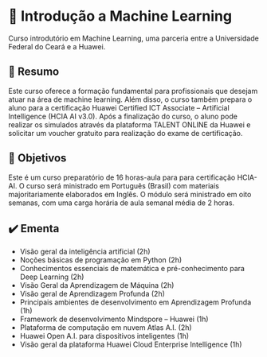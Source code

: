 # :robot: Introdução a Machine Learning

Curso introdutório em Machine Learning, uma parceria entre a Universidade Federal do Ceará e a Huawei.

## :page_facing_up: Resumo

Este curso oferece a formação fundamental para profissionais que desejam atuar na área de machine learning. Além disso, o curso também prepara o aluno para a certificação Huawei Certified ICT Associate – Artificial Intelligence (HCIA AI v3.0). Após a finalização do curso, o aluno pode realizar os simulados através da plataforma TALENT ONLINE da Huawei e solicitar um voucher gratuito para realização do exame de certificação.

## :dart: Objetivos

Este é um curso preparatório de 16 horas-aula para para certificação HCIA-AI. O curso será ministrado em Português (Brasil) com materiais majoritariamente elaborados em Inglês. O módulo será ministrado em oito semanas, com uma carga horária de aula semanal média de 2 horas.

## :heavy_check_mark: Ementa

- Visão geral da inteligência artificial (2h) 
- Noções básicas de programação em Python (2h) 
- Conhecimentos essenciais de matemática e pré-conhecimento para Deep Learning (2h) 
- Visão Geral da Aprendizagem de Máquina (2h) 
- Visão geral de Aprendizagem Profunda (2h) 
- Principais ambientes de desenvolvimento em Aprendizagem Profunda (1h) 
- Framework de desenvolvimento Mindspore – Huawei (1h) 
- Plataforma de computação em nuvem Atlas A.I. (2h) 
- Huawei Open A.I. para dispositivos inteligentes (1h) 
- Visão geral da plataforma Huawei Cloud Enterprise Intelligence (1h)
